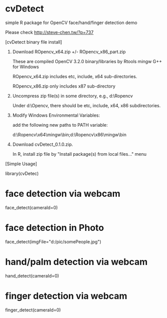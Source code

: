 # cvDetect
simple R package for OpenCV face/hand/finger detection demo

Please check http://steve-chen.tw/?p=737

[cvDetect binary file install]

1. Download ROpencv_x64.zip +/- ROpencv_x86_part.zip 

   These are compiled OpenCV 3.2.0 binary/libraries by Rtools mingw G++ for Windows
   
   ROpencv_x64.zip includes etc, include, x64 sub-directories.
   
   ROpencv_x86.zip only includes x87 sub-directory   

2. Uncompress zip file(s) in some directory, e.g., d:\Ropencv

   Under d:\Opencv, there should be etc, include, x64, x86 subdirectories.

3. Modify Windows Environmental Variables:

   add the following new paths to PATH variable:

   d:\Ropencv\x64\mingw\bin;d:\Ropencv\x86\mingw\bin

4. Download cvDetect_0.1.0.zip. 

   In R, install zip file by "Install package(s) from local files..." menu

[Simple Usage]

library(cvDetec)
# face detection via webcam
face_detect(cameraId=0)
# face detection in Photo 
face_detect(imgFile="d:/pic/somePeople.jpg")

# hand/palm detection via webcam
hand_detect(cameraId=0)

# finger detection via webcam
finger_detect(cameraId=0)


